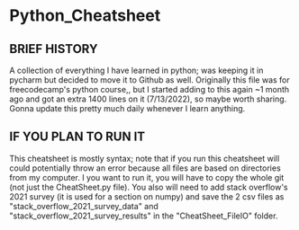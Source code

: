 # Python_Cheatsheet
## BRIEF HISTORY
A collection of everything I have learned in python; was keeping it in pycharm but decided to move it to Github as well. 
Originally this file was for freecodecamp's python course,, but I started adding to this again ~1 month ago and got
an extra 1400 lines on it (7/13/2022), so maybe worth sharing. Gonna update this pretty much daily whenever I learn anything.

## IF YOU PLAN TO RUN IT
This cheatsheet is mostly syntax; note that if you run this cheatsheet will could potentially throw an error because all files are based on directories from my computer. I you want to run it, you will have to copy the whole git (not just the CheatSheet.py file). You also will need to add stack overflow's 2021 survey (it is used for a section on numpy) and save the 2 csv files as "stack_overflow_2021_survey_data" and "stack_overflow_2021_survey_results" in the "CheatSheet_FileIO" folder. 
